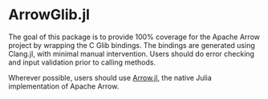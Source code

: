 # ArrowGlib.jl

The goal of this package is to provide 100% coverage for the Apache Arrow project by wrapping the C Glib bindings. The bindings are generated using Clang.jl, with minimal manual intervention. Users should do error checking and input validation prior to calling methods.

Wherever possible, users should use [Arrow.jl](https://github.com/ExpandingMan/Arrow.jl), the native Julia implementation of Apache Arrow.
